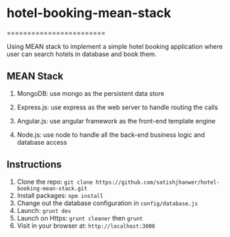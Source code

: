 # hotel-booking-mean-stack

========================

Using MEAN stack to implement a simple hotel booking application where user can search hotels in database and book them.

## MEAN Stack

1. MongoDB: use mongo as the persistent data store

2. Express.js: use express as the web server to handle routing the calls

3. Angular.js: use angular framework as the front-end template engine

4. Node.js: use node to handle all the back-end business logic and database access

## Instructions

1. Clone the repo: `git clone https://github.com/satishjhanwer/hotel-booking-mean-stack.git`
2. Install packages: `npm install`
3. Change out the database configuration in `config/database.js`
4. Launch: `grunt dev`
5. Launch on Https: `grunt cleaner` then `grunt`
6. Visit in your browser at: `http://localhost:3000`
